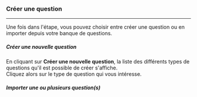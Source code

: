 ### Créer une question

---

Une fois dans l'étape, vous pouvez choisir entre créer une question ou en importer depuis votre banque de questions.

##### Créer une nouvelle question

En cliquant sur **Créer une nouvelle question**, la liste des différents types de questions qu'il est possible de créer s'affiche.   
Cliquez alors sur le type de question qui vous intéresse.

##### Importer une ou plusieurs question(s)




